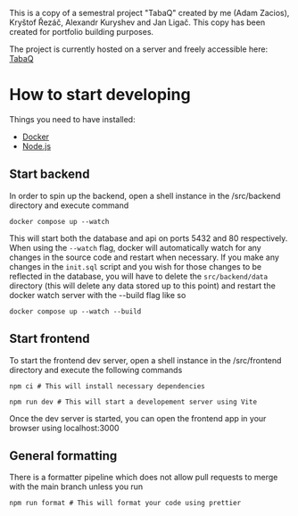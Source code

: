 This is a copy of a semestral project "TabaQ" created by me (Adam Zacios), Kryštof Řezáč, Alexandr Kuryshev and Jan Ligač. This copy has been created for portfolio building purposes.

The project is currently hosted on a server and freely accessible here: [TabaQ](https://tabaq.krystof-rezac.cz/)


# How to start developing

Things you need to have installed:
- [Docker](https://www.docker.com/)
- [Node.js](https://nodejs.org/en)

## Start backend

In order to spin up the backend, open a shell instance in the /src/backend directory and execute command
```shell
docker compose up --watch
```
This will start both the database and api on ports 5432 and 80 respectively. When using the `--watch` flag, docker will automatically watch for any changes in the source code and restart when necessary. If you make any changes in the `init.sql` script and you wish for those changes to be reflected in the database, you will have to delete the `src/backend/data` directory (this will delete any data stored up to this point) and restart the docker watch server with the --build flag like so 
```shell
docker compose up --watch --build
```

## Start frontend

To start the frontend dev server, open a shell instance in the /src/frontend directory and execute the following commands
```shell
npm ci # This will install necessary dependencies

npm run dev # This will start a developement server using Vite
```
Once the dev server is started, you can open the frontend app in your browser using localhost:3000

## General formatting

There is a formatter pipeline which does not allow pull requests to merge with the main branch unless you run
```shell
npm run format # This will format your code using prettier
```
